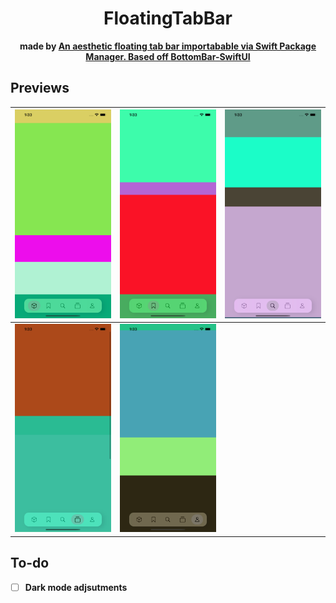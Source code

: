 <h1 align="center">FloatingTabBar</h1>
<div align="center"><strong>made by <a href="www.github.com/claudiaeng>claudiaeng</a></strong></div>
<div align="center">An aesthetic floating tab bar importabable via Swift Package Manager. Based off <a href ="https://github.com/smartvipere75/bottombar-swiftui">BottomBar-SwiftUI</a></div>

## Previews

| ![](screen1.png) | ![](screen2.png) | ![](screen3.png) |
|--|--|--|
| ![](screen4.png) | ![](screen5.png) | |

## To-do
- [ ] Dark mode adjsutments
